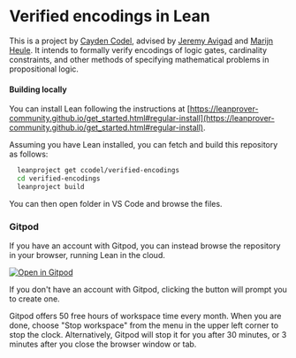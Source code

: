 # Verified encodings in Lean

This is a project by [Cayden Codel](http://www.crcodel.com), advised by [Jeremy Avigad](https://www.andrew.cmu.edu/user/avigad/) and [Marijn Heule](https://www.cs.cmu.edu/~mheule/). It intends to formally verify encodings of logic gates, cardinality constraints, and other methods of specifying mathematical problems in propositional logic.

#### Building locally

You can install Lean following the instructions at [https://leanprover-community.github.io/get_started.html#regular-install](https://leanprover-community.github.io/get_started.html#regular-install).

Assuming you have Lean installed, you can fetch and build this repository as follows:

```bash
  leanproject get ccodel/verified-encodings
  cd verified-encodings
  leanproject build
```
You can then open folder in VS Code and browse the files.

### Gitpod

If you have an account with Gitpod, you can instead browse the repository in your browser, running Lean in the cloud.

[![Open in Gitpod](https://gitpod.io/button/open-in-gitpod.svg)](https://gitpod.io/#https://github.com/ccodel/verified-encodings)

If you don't have an account with Gitpod, clicking the button will prompt you to create one.

Gitpod offers 50 free hours of workspace time every month. When you are done, choose "Stop workspace" from the menu in the upper left corner to stop the clock. Alternatively, Gitpod will stop it for you after 30 minutes, or 3 minutes after you close the browser window or tab.
